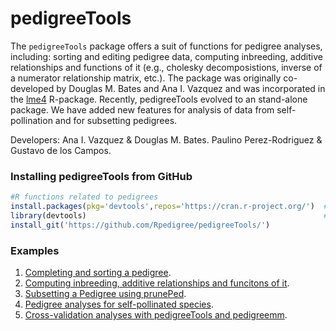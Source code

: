 pedigreeTools
=========
The ```pedigreeTools``` package offers a suit of functions for pedigree analyses, 
including: sorting and editing pedigree data, computing inbreeding, 
additive relationships and functions of it (e.g., cholesky decomposistions, 
inverse of a numerator relationship matrix, etc.). The package was originally 
co-developed by Douglas M. Bates and Ana I. Vazquez and was incorporated in 
the [lme4](https://CRAN.R-project.org/package=lme4) R-package. Recently, 
pedigreeTools evolved to an stand-alone package. We have added new 
features for analysis of data from self-pollination and for subsetting pedigrees.

Developers: Ana I. Vazquez & Douglas M. Bates.
Paulino Perez-Rodriguez & Gustavo de los Campos.


### Installing pedigreeTools from GitHub

```R
#R functions related to pedigrees
install.packages(pkg='devtools',repos='https://cran.r-project.org/')  #1# install devtools
library(devtools)                                                     #2# load the library
install_git('https://github.com/Rpedigree/pedigreeTools/')                #3# install pedigreeTools from GitHub
```
### Examples
 
  1. [Completing and sorting a pedigree](https://github.com/Rpedigree/pedigreeTools/blob/master/inst/examples/example1.md).
  2. [Computing inbreeding, additive relationships and funcitons of it](https://github.com/Rpedigree/pedigreeTools/blob/master/inst/examples/example2.md).
  3. [Subsetting a Pedigree using prunePed](https://github.com/Rpedigree/pedigreeTools/blob/master/inst/examples/example3.md).
  4. [Pedigree analyses for self-pollinated species](https://github.com/Rpedigree/pedigreeTools/blob/master/inst/examples/example4.md).
  5. [Cross-validation analyses with pedigreeTools and pedigreemm](https://github.com/Rpedigree/pedigreeTools/blob/master/inst/examples/example5.md).

